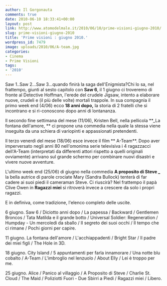 ```yaml
---
author: Il Gorgonauta
comments: true
date: 2010-06-10 18:33:41+00:00
layout: post
link: http://www.atomodelmale.it/2010/06/10/prime-visioni-giugno-2010/
slug: prime-visioni-giugno-2010
title: 'Prime visioni : giugno 2010.'
wordpress_id: 7479
image: uploads/2010/06/A-team.jpg
categories:
- Cinema
- Prime Visioni
tags:
- '2010'
---
```



Saw 1..Saw 2...Saw 3...quando  finirà la saga dell'Enigmista?Chi lo sa, nel frattempo, giunti al sesto  capitolo con **Saw 6**, il 1 giugno ci troveremo di fronte al Detective Hoffman, l'erede  del crudele Jigsaw, intento a elaborare nuove, crudeli e (il più delle volte) mortali trappole. In sua compagnia il primo week end (4/06) ecco **18 anni dopo,** la storia di 2 fratelli che si incontrano e si ri-conoscono dopo anni di lontananza.

Il secondo fine settimana del mese (11/06), Kristen Bell, nella pellicola **_La fontana dell'amore, ** ci propone una commedia nella quale la stessa viene inseguita da una schiera di variopinti e appassionati pretendenti.

Il terzo venerdì del mese (18/06) esce invece il film ** A-Team**. Dopo aver imperversato negli anni 80 nell'omonima serie televisiva i 4 ragazzacci dell'A-Team (interpretati da differenti attori rispetto a quelli originali ovviamente) arrivano sul grande schermo per combinare nuovi disastri e vivere nuove avventure.

L'ultimo week end (25/06) di giugno nella commedia **A proposito di Steve _** la bella autrice di parole crociate Mary (Sandra Bullock) tenterà di far cadere ai suoi piedi il cameraman Steve. Ci riuscirà? Nel frattempo il papà Clive Owen in **Ragazzi miei** si ritroverà invece a crescere da solo i propri ragazzi.

E in definiva, come tradizione, l'elenco completo delle uscite.

6 giugno. Saw 6 / Diciotto anni dopo / La papessa / Backward /  Gentlemen  Broncos / Tata  Matilda e il grande botto / Universal  Soldier: Regeneration / Humpday - Un mercoledì  da sballo / Il segreto   dei suoi occhi / Il tempo che  ci rimane / Pochi  giorni per capire.

11 giugno. La fontana dell'amore / L'acchiappadenti / Bright Star /  Il padre dei  miei figli / The Hole in 3D.

18 giugno. City Island / 5  appuntamenti per farla innamorare / Una  notte blu  cobalto / A-Team / L'imbroglio  nel lenzuolo / About Elly /  Lei è troppo  per me.

25 giugno. Alice / Panico al  villaggio / A  Proposito di Steve /  Charlie St. Cloud / The Maid / Poliziotti Fuori - Due  Sbirri a Piedi /  Ragazzi miei / Libero.
